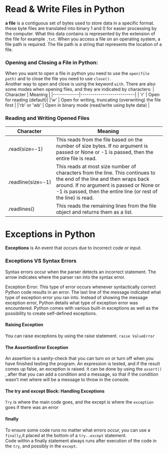 # Read & Write Files in Python
__a file__ is a contiguous set of bytes used to store data in a specific format.
these byte files are translated into binary 1 and 0 for easier processing by the computer.
What this data contains is represented by the extension of the file for example ```.txt```.
When you access a file on an operating system, a file path is required. The file path is a string that represents the location of a file.

### Opening and Closing a File in Python:
When you want to open a file in python you need to use the ```open(file path)``` and to close the file you need to use ```close()```.
</br>
Another way to open and close is using the keyword ```with```.
There are also some modes when opening files, and they are indicated by characters:
| Character   | Meaning                   |
|-------------|---------------------------|
| 'r'     | Open for reading (default)|
|'w'    | Open for writing, truncating (overwriting) the file first |
 |'rb' or 'wb'    | Open in binary mode (read/write using byte data) |

### Reading and Writing Opened Files

| Character   | Meaning                   |
|-------------|---------------------------|
|.read(size=-1)  | This reads from the file based on the number of size bytes. If no argument is passed or None or -1 is passed, then the entire file is read.|
|.readline(size=-1)  | This reads at most size number of characters from the line. This continues to the end of the line and then wraps back around. If no argument is passed or None or -1 is passed, then the entire line (or rest of the line) is read. |
|.readlines()   | This reads the remaining lines from the file object and returns them as a list. |


# Exceptions in Python
__Exceptions__ is An event that occurs due to incorrect code or input.

### Exceptions VS Syntax Errors
Syntax errors occur when the parser detects an incorrect statement. 
The arrow indicates where the parser ran into the syntax error.

Exception Error: This type of error occurs whenever syntactically correct Python code results in an error. The last line of the message indicated what type of exception error you ran into.
Instead of showing the message exception error, Python details what type of exception error was encountered.
Python comes with various built-in exceptions as well as the possibility to create self-defined exceptions.

#### Raising Exception
You can raise exceptions by using the raise statement.
``` raise ValueError ```

#### The AssertionError Exception
An assertion is a sanity-check that you can turn on or turn off when you have finished testing the program.
An expression is tested, and if the result comes up false, an exception is raised.
it can be done by using the ```assert()``` , after that you can add a condition and a message, so that if the condition wasn’t met where will be a message to throw in the console.

#### The try and except Block: Handling Exceptions
```Try``` is where the main code goes, and the except is where the ```exception``` goes if there was an error


#### finally
To ensure some code runs no matter what errors occur, you can use a ```finally```,it placed at the bottom of a ```try..except``` statement. </br>
Code within a finally statement always runs after execution of the code in the ```try```, and possibly in the ```except```.

